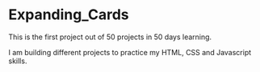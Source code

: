 # Expanding_Cards
 This is the first project out of 50 projects in 50 days learning.       
 
 I am building different projects to practice my HTML, CSS and Javascript skills.
